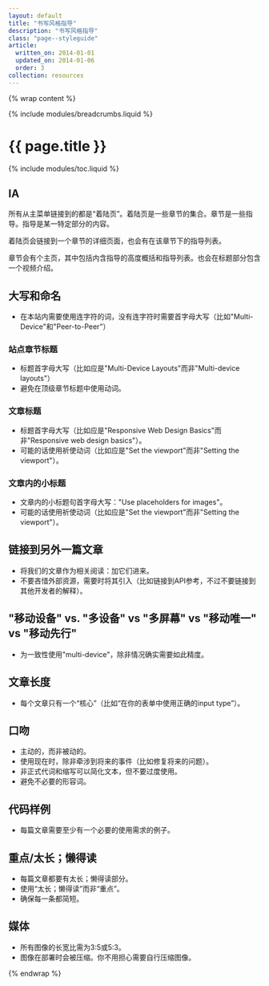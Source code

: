 ```yaml
---
layout: default
title: "书写风格指导"
description: "书写风格指导"
class: "page--styleguide"
article:
  written_on: 2014-01-01
  updated_on: 2014-01-06
  order: 3
collection: resources
---
```


{% wrap content %}

{% include modules/breadcrumbs.liquid %}

# {{ page.title }}

{% include modules/toc.liquid %}


## IA

所有从主菜单链接到的都是“着陆页”。着陆页是一些章节的集合。章节是一些指导。指导是某一特定部分的内容。

着陆页会链接到一个章节的详细页面，也会有在该章节下的指导列表。

章节会有个主页，其中包括内含指导的高度概括和指导列表。也会在标题部分包含一个视频介绍。

## 大写和命名
  * 在本站内需要使用连字符的词，没有连字符时需要首字母大写（比如"Multi-Device"和"Peer-to-Peer"）

### 站点章节标题
  * 标题首字母大写（比如应是"Multi-Device Layouts"而非"Multi-device layouts"）
  * 避免在顶级章节标题中使用动词。

### 文章标题
  * 标题首字母大写（比如应是"Responsive Web Design Basics"而非"Responsive web design basics"）。
  * 可能的话使用祈使动词（比如应是"Set the viewport"而非"Setting the viewport"）。

### 文章内的小标题
  * 文章内的小标题句首字母大写："Use placeholders for images"。
  * 可能的话使用祈使动词（比如应是"Set the viewport"而非"Setting the viewport"）。

## 链接到另外一篇文章
  * 将我们的文章作为相关阅读：加它们进来。
  * 不要吝惜外部资源，需要时将其引入（比如链接到API参考，不过不要链接到其他开发者的解释）。

## "移动设备" vs. "多设备" vs "多屏幕" vs "移动唯一" vs "移动先行"
  * 为一致性使用"multi-device"，除非情况确实需要如此精度。

## 文章长度
  * 每个文章只有一个“核心”（比如“在你的表单中使用正确的input type”）。

## 口吻
  * 主动的，而非被动的。
  * 使用现在时，除非牵涉到将来的事件（比如修复将来的问题）。
  * 非正式代词和缩写可以简化文本，但不要过度使用。
  * 避免不必要的形容词。

## 代码样例
  * 每篇文章需要至少有一个必要的使用需求的例子。

## 重点/太长；懒得读
  * 每篇文章都要有太长；懒得读部分。
  * 使用“太长；懒得读”而非“重点”。
  * 确保每一条都简短。

## 媒体
  * 所有图像的长宽比需为3:5或5:3。
  * 图像在部署时会被压缩。你不用担心需要自行压缩图像。

{% endwrap %}
